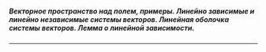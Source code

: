 ##### Векторное пространство над полем, примеры. Линейно зависимые и линейно независимые системы векторов. Линейная оболочка системы векторов. Лемма о линейной зависимости.
---

